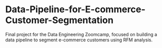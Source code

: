 # Data-Pipeline-for-E-commerce-Customer-Segmentation
Final project for the Data Engineering Zoomcamp, focused on building a data pipeline to segment e-commerce customers using RFM analysis.
